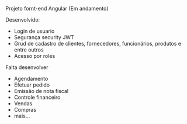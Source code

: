 Projeto fornt-end Angular (Em andamento)

Desenvolvido:
 
  - Login de usuario
  - Segurança security JWT
  - Grud de cadastro de clientes, fornecedores, funcionários, produtos e entre outros
  - Acesso por roles
  
Falta desenvolver

 - Agendamento
 - Efetuar pedido
 - Emissão de nota fiscal
 - Controle financeiro
 - Vendas
 - Compras
 - mais...

